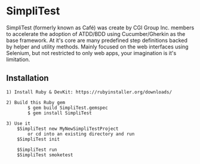 # SimpliTest 
SimpliTest (formerly known as Café) was create by CGI Group Inc. members to accelerate the adoption of ATDD/BDD using Cucumber/Gherkin as the base framework. At it's core are many predefined step definitions backed by helper and utility methods.  Mainly focused on the web interfaces using Selenium, but not restricted to only web apps, your imagination is it's limitation.

## Installation 

	1) Install Ruby & DevKit: https://rubyinstaller.org/downloads/
	
	2) Build this Ruby gem
			$ gem build SimpliTest.gemspec
    		$ gem install SimpliTest

	3) Use it
		$SimpliTest new MyNewSimpliTestProject
			or cd into an existing directory and run 
		$SimpliTest init
		
		$SimpliTest run
		$SimpliTest smoketest
		
